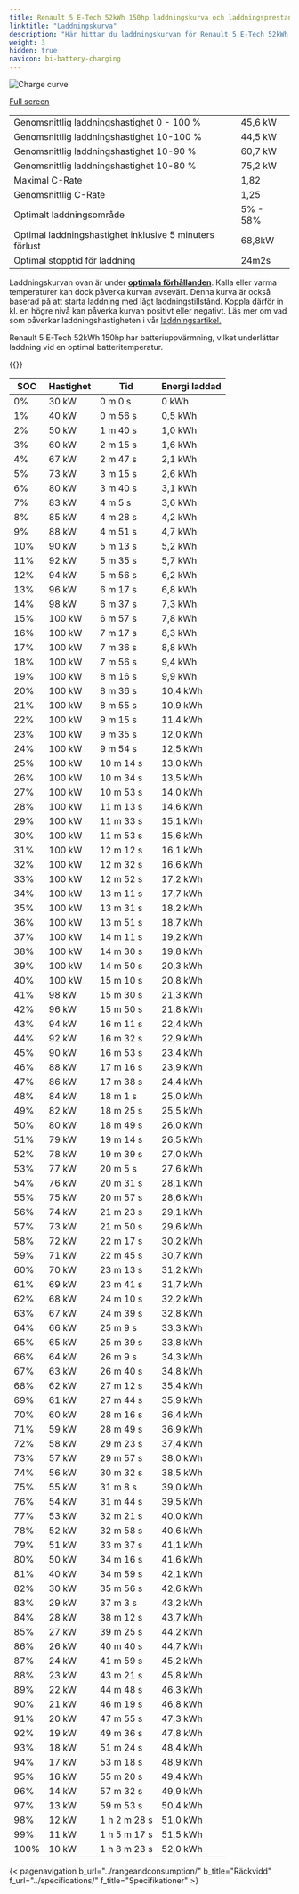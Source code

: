 ```yaml
---
title: Renault 5 E-Tech 52kWh 150hp laddningskurva och laddningsprestanda
linktitle: "Laddningskurva"
description: "Här hittar du laddningskurvan för Renault 5 E-Tech 52kWh 150hp."
weight: 3
hidden: true
navicon: bi-battery-charging
---
```

<!-- markdownlint-disable MD033 -->
<img src="/images/models/renault/5/5_e-tech_52kwh_150hp/chargingcurve.svg" alt="Charge curve" class="img-fluid">

[Full screen](/images/models/renault/5/5_e-tech_52kwh_150hp/chargingcurve.svg)


<table class="table table-striped border">
<tbody>
<tr>
<td>Genomsnittlig laddningshastighet 0 - 100 %</td><td>45,6 kW</td>
</tr>
<tr>
<td>Genomsnittlig laddningshastighet 10-100 %</td><td>44,5 kW</td>
</tr>
<tr>
<td>Genomsnittlig laddningshastighet 10-90 %</td><td>60,7 kW</td>
</tr>
<tr>
<td>Genomsnittlig laddningshastighet 10-80 %</td><td>75,2 kW</td>
</tr>
<tr>
<td>Maximal C-Rate</td><td>1,82</td>
</tr>
<tr>
<td>Genomsnittlig C-Rate</td><td>1,25</td>
</tr>
<tr>
<td>Optimalt laddningsområde</td><td>5% - 58%</td>
</tr>
<tr>
<td>Optimal laddningshastighet inklusive 5 minuters förlust</td><td>68,8kW</td>
</tr>
<tr>
<td>Optimal stopptid för laddning</td><td>24m2s</td>
</tr>
</tbody>
</table>


Laddningskurvan ovan är under **[optimala förhållanden](../../../../../technology/battery/charging/#temperatur)**. Kalla eller varma temperaturer kan dock påverka kurvan avsevärt. Denna kurva är också baserad på att starta laddning med lågt laddningstillstånd. Koppla därför in kl. en högre nivå kan påverka kurvan positivt eller negativt. Läs mer om vad som påverkar laddningshastigheten i vår [laddningsartikel.](../../../../../technology/battery/charging/)


Renault 5 E-Tech 52kWh 150hp har batteriuppvärmning, vilket underlättar laddning vid en optimal batteritemperatur.


{{<evkxdisplayaddarticle />}}
<table class="table table-striped border">
<thead>
<tr><th>SOC</th><th>Hastighet</th><th>Tid</th><th>Energi laddad</th></tr>
</thead>
<tbody>
<tr>
<td>0%</td><td>30 kW</td><td> 0 m 0 s </td><td>0 kWh </td>
</tr>
<tr>
<td>1%</td><td>40 kW</td><td> 0 m 56 s </td><td>0,5 kWh </td>
</tr>
<tr>
<td>2%</td><td>50 kW</td><td> 1 m 40 s </td><td>1,0 kWh </td>
</tr>
<tr>
<td>3%</td><td>60 kW</td><td> 2 m 15 s </td><td>1,6 kWh </td>
</tr>
<tr>
<td>4%</td><td>67 kW</td><td> 2 m 47 s </td><td>2,1 kWh </td>
</tr>
<tr>
<td>5%</td><td>73 kW</td><td> 3 m 15 s </td><td>2,6 kWh </td>
</tr>
<tr>
<td>6%</td><td>80 kW</td><td> 3 m 40 s </td><td>3,1 kWh </td>
</tr>
<tr>
<td>7%</td><td>83 kW</td><td> 4 m 5 s </td><td>3,6 kWh </td>
</tr>
<tr>
<td>8%</td><td>85 kW</td><td> 4 m 28 s </td><td>4,2 kWh </td>
</tr>
<tr>
<td>9%</td><td>88 kW</td><td> 4 m 51 s </td><td>4,7 kWh </td>
</tr>
<tr>
<td>10%</td><td>90 kW</td><td> 5 m 13 s </td><td>5,2 kWh </td>
</tr>
<tr>
<td>11%</td><td>92 kW</td><td> 5 m 35 s </td><td>5,7 kWh </td>
</tr>
<tr>
<td>12%</td><td>94 kW</td><td> 5 m 56 s </td><td>6,2 kWh </td>
</tr>
<tr>
<td>13%</td><td>96 kW</td><td> 6 m 17 s </td><td>6,8 kWh </td>
</tr>
<tr>
<td>14%</td><td>98 kW</td><td> 6 m 37 s </td><td>7,3 kWh </td>
</tr>
<tr>
<td>15%</td><td>100 kW</td><td> 6 m 57 s </td><td>7,8 kWh </td>
</tr>
<tr>
<td>16%</td><td>100 kW</td><td> 7 m 17 s </td><td>8,3 kWh </td>
</tr>
<tr>
<td>17%</td><td>100 kW</td><td> 7 m 36 s </td><td>8,8 kWh </td>
</tr>
<tr>
<td>18%</td><td>100 kW</td><td> 7 m 56 s </td><td>9,4 kWh </td>
</tr>
<tr>
<td>19%</td><td>100 kW</td><td> 8 m 16 s </td><td>9,9 kWh </td>
</tr>
<tr>
<td>20%</td><td>100 kW</td><td> 8 m 36 s </td><td>10,4 kWh </td>
</tr>
<tr>
<td>21%</td><td>100 kW</td><td> 8 m 55 s </td><td>10,9 kWh </td>
</tr>
<tr>
<td>22%</td><td>100 kW</td><td> 9 m 15 s </td><td>11,4 kWh </td>
</tr>
<tr>
<td>23%</td><td>100 kW</td><td> 9 m 35 s </td><td>12,0 kWh </td>
</tr>
<tr>
<td>24%</td><td>100 kW</td><td> 9 m 54 s </td><td>12,5 kWh </td>
</tr>
<tr>
<td>25%</td><td>100 kW</td><td> 10 m 14 s </td><td>13,0 kWh </td>
</tr>
<tr>
<td>26%</td><td>100 kW</td><td> 10 m 34 s </td><td>13,5 kWh </td>
</tr>
<tr>
<td>27%</td><td>100 kW</td><td> 10 m 53 s </td><td>14,0 kWh </td>
</tr>
<tr>
<td>28%</td><td>100 kW</td><td> 11 m 13 s </td><td>14,6 kWh </td>
</tr>
<tr>
<td>29%</td><td>100 kW</td><td> 11 m 33 s </td><td>15,1 kWh </td>
</tr>
<tr>
<td>30%</td><td>100 kW</td><td> 11 m 53 s </td><td>15,6 kWh </td>
</tr>
<tr>
<td>31%</td><td>100 kW</td><td> 12 m 12 s </td><td>16,1 kWh </td>
</tr>
<tr>
<td>32%</td><td>100 kW</td><td> 12 m 32 s </td><td>16,6 kWh </td>
</tr>
<tr>
<td>33%</td><td>100 kW</td><td> 12 m 52 s </td><td>17,2 kWh </td>
</tr>
<tr>
<td>34%</td><td>100 kW</td><td> 13 m 11 s </td><td>17,7 kWh </td>
</tr>
<tr>
<td>35%</td><td>100 kW</td><td> 13 m 31 s </td><td>18,2 kWh </td>
</tr>
<tr>
<td>36%</td><td>100 kW</td><td> 13 m 51 s </td><td>18,7 kWh </td>
</tr>
<tr>
<td>37%</td><td>100 kW</td><td> 14 m 11 s </td><td>19,2 kWh </td>
</tr>
<tr>
<td>38%</td><td>100 kW</td><td> 14 m 30 s </td><td>19,8 kWh </td>
</tr>
<tr>
<td>39%</td><td>100 kW</td><td> 14 m 50 s </td><td>20,3 kWh </td>
</tr>
<tr>
<td>40%</td><td>100 kW</td><td> 15 m 10 s </td><td>20,8 kWh </td>
</tr>
<tr>
<td>41%</td><td>98 kW</td><td> 15 m 30 s </td><td>21,3 kWh </td>
</tr>
<tr>
<td>42%</td><td>96 kW</td><td> 15 m 50 s </td><td>21,8 kWh </td>
</tr>
<tr>
<td>43%</td><td>94 kW</td><td> 16 m 11 s </td><td>22,4 kWh </td>
</tr>
<tr>
<td>44%</td><td>92 kW</td><td> 16 m 32 s </td><td>22,9 kWh </td>
</tr>
<tr>
<td>45%</td><td>90 kW</td><td> 16 m 53 s </td><td>23,4 kWh </td>
</tr>
<tr>
<td>46%</td><td>88 kW</td><td> 17 m 16 s </td><td>23,9 kWh </td>
</tr>
<tr>
<td>47%</td><td>86 kW</td><td> 17 m 38 s </td><td>24,4 kWh </td>
</tr>
<tr>
<td>48%</td><td>84 kW</td><td> 18 m 1 s </td><td>25,0 kWh </td>
</tr>
<tr>
<td>49%</td><td>82 kW</td><td> 18 m 25 s </td><td>25,5 kWh </td>
</tr>
<tr>
<td>50%</td><td>80 kW</td><td> 18 m 49 s </td><td>26,0 kWh </td>
</tr>
<tr>
<td>51%</td><td>79 kW</td><td> 19 m 14 s </td><td>26,5 kWh </td>
</tr>
<tr>
<td>52%</td><td>78 kW</td><td> 19 m 39 s </td><td>27,0 kWh </td>
</tr>
<tr>
<td>53%</td><td>77 kW</td><td> 20 m 5 s </td><td>27,6 kWh </td>
</tr>
<tr>
<td>54%</td><td>76 kW</td><td> 20 m 31 s </td><td>28,1 kWh </td>
</tr>
<tr>
<td>55%</td><td>75 kW</td><td> 20 m 57 s </td><td>28,6 kWh </td>
</tr>
<tr>
<td>56%</td><td>74 kW</td><td> 21 m 23 s </td><td>29,1 kWh </td>
</tr>
<tr>
<td>57%</td><td>73 kW</td><td> 21 m 50 s </td><td>29,6 kWh </td>
</tr>
<tr>
<td>58%</td><td>72 kW</td><td> 22 m 17 s </td><td>30,2 kWh </td>
</tr>
<tr>
<td>59%</td><td>71 kW</td><td> 22 m 45 s </td><td>30,7 kWh </td>
</tr>
<tr>
<td>60%</td><td>70 kW</td><td> 23 m 13 s </td><td>31,2 kWh </td>
</tr>
<tr>
<td>61%</td><td>69 kW</td><td> 23 m 41 s </td><td>31,7 kWh </td>
</tr>
<tr>
<td>62%</td><td>68 kW</td><td> 24 m 10 s </td><td>32,2 kWh </td>
</tr>
<tr>
<td>63%</td><td>67 kW</td><td> 24 m 39 s </td><td>32,8 kWh </td>
</tr>
<tr>
<td>64%</td><td>66 kW</td><td> 25 m 9 s </td><td>33,3 kWh </td>
</tr>
<tr>
<td>65%</td><td>65 kW</td><td> 25 m 39 s </td><td>33,8 kWh </td>
</tr>
<tr>
<td>66%</td><td>64 kW</td><td> 26 m 9 s </td><td>34,3 kWh </td>
</tr>
<tr>
<td>67%</td><td>63 kW</td><td> 26 m 40 s </td><td>34,8 kWh </td>
</tr>
<tr>
<td>68%</td><td>62 kW</td><td> 27 m 12 s </td><td>35,4 kWh </td>
</tr>
<tr>
<td>69%</td><td>61 kW</td><td> 27 m 44 s </td><td>35,9 kWh </td>
</tr>
<tr>
<td>70%</td><td>60 kW</td><td> 28 m 16 s </td><td>36,4 kWh </td>
</tr>
<tr>
<td>71%</td><td>59 kW</td><td> 28 m 49 s </td><td>36,9 kWh </td>
</tr>
<tr>
<td>72%</td><td>58 kW</td><td> 29 m 23 s </td><td>37,4 kWh </td>
</tr>
<tr>
<td>73%</td><td>57 kW</td><td> 29 m 57 s </td><td>38,0 kWh </td>
</tr>
<tr>
<td>74%</td><td>56 kW</td><td> 30 m 32 s </td><td>38,5 kWh </td>
</tr>
<tr>
<td>75%</td><td>55 kW</td><td> 31 m 8 s </td><td>39,0 kWh </td>
</tr>
<tr>
<td>76%</td><td>54 kW</td><td> 31 m 44 s </td><td>39,5 kWh </td>
</tr>
<tr>
<td>77%</td><td>53 kW</td><td> 32 m 21 s </td><td>40,0 kWh </td>
</tr>
<tr>
<td>78%</td><td>52 kW</td><td> 32 m 58 s </td><td>40,6 kWh </td>
</tr>
<tr>
<td>79%</td><td>51 kW</td><td> 33 m 37 s </td><td>41,1 kWh </td>
</tr>
<tr>
<td>80%</td><td>50 kW</td><td> 34 m 16 s </td><td>41,6 kWh </td>
</tr>
<tr>
<td>81%</td><td>40 kW</td><td> 34 m 59 s </td><td>42,1 kWh </td>
</tr>
<tr>
<td>82%</td><td>30 kW</td><td> 35 m 56 s </td><td>42,6 kWh </td>
</tr>
<tr>
<td>83%</td><td>29 kW</td><td> 37 m 3 s </td><td>43,2 kWh </td>
</tr>
<tr>
<td>84%</td><td>28 kW</td><td> 38 m 12 s </td><td>43,7 kWh </td>
</tr>
<tr>
<td>85%</td><td>27 kW</td><td> 39 m 25 s </td><td>44,2 kWh </td>
</tr>
<tr>
<td>86%</td><td>26 kW</td><td> 40 m 40 s </td><td>44,7 kWh </td>
</tr>
<tr>
<td>87%</td><td>24 kW</td><td> 41 m 59 s </td><td>45,2 kWh </td>
</tr>
<tr>
<td>88%</td><td>23 kW</td><td> 43 m 21 s </td><td>45,8 kWh </td>
</tr>
<tr>
<td>89%</td><td>22 kW</td><td> 44 m 48 s </td><td>46,3 kWh </td>
</tr>
<tr>
<td>90%</td><td>21 kW</td><td> 46 m 19 s </td><td>46,8 kWh </td>
</tr>
<tr>
<td>91%</td><td>20 kW</td><td> 47 m 55 s </td><td>47,3 kWh </td>
</tr>
<tr>
<td>92%</td><td>19 kW</td><td> 49 m 36 s </td><td>47,8 kWh </td>
</tr>
<tr>
<td>93%</td><td>18 kW</td><td> 51 m 24 s </td><td>48,4 kWh </td>
</tr>
<tr>
<td>94%</td><td>17 kW</td><td> 53 m 18 s </td><td>48,9 kWh </td>
</tr>
<tr>
<td>95%</td><td>16 kW</td><td> 55 m 20 s </td><td>49,4 kWh </td>
</tr>
<tr>
<td>96%</td><td>14 kW</td><td> 57 m 32 s </td><td>49,9 kWh </td>
</tr>
<tr>
<td>97%</td><td>13 kW</td><td> 59 m 53 s </td><td>50,4 kWh </td>
</tr>
<tr>
<td>98%</td><td>12 kW</td><td>1 h 2 m 28 s </td><td>51,0 kWh </td>
</tr>
<tr>
<td>99%</td><td>11 kW</td><td>1 h 5 m 17 s </td><td>51,5 kWh </td>
</tr>
<tr>
<td>100%</td><td>10 kW</td><td>1 h 8 m 23 s </td><td>52,0 kWh </td>
</tr>
</tbody>
</table>


{< pagenavigation b_url="../rangeandconsumption/" b_title="Räckvidd" f_url="../specifications/" f_title="Specifikationer" >}
